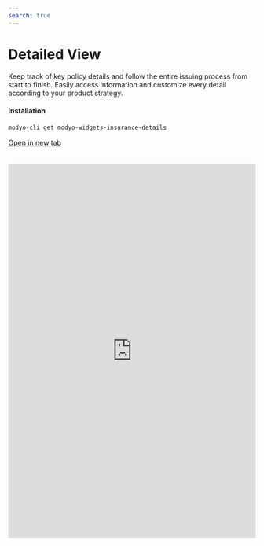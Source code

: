 ```yaml
---
search: true
---
```


# Detailed View

Keep track of key policy details and follow the entire issuing process from start to finish. Easily access information and customize every detail according to your product strategy.

#### Installation

```bash
modyo-cli get modyo-widgets-insurance-details
```

[Open in new tab](https://widgets.modyo.com/insurance/retail/detailed-view)

<iframe id="widgetFrame" src="https://widgets.modyo.com/insurance/retail/detailed-view" width="100%" frameBorder="0"  style="min-height:762px;overflow:auto;margin-top:20px;"></p>

<table spaces-before="0">
  <tr>
    <th>
      Feature
    </th>
    
    <th>
      Description
    </th>
  </tr>
  
  <tr>
    <td>
      Summary
    </td>
    
    <td>
      The summary makes it easy to review policies, showing relevant data to your agents regardless of policy status. Use this section to notify agents about important dates or changes in policy status.
    </td>
  </tr>
  
  <tr>
    <td>
      Conditions
    </td>
    
    <td>
      Customize this module to present the policy coverage and deductibles in case of claims. Make it easy for your agents to identify the minimum requirements or configure this module to set up activations.
    </td>
  </tr>
  
  <tr>
    <td>
      Premiums Table
    </td>
    
    <td>
      Configure the premiums paid in the policy according to your business strategy or make it easier for your agents to manage premium increases according to your own rules.
    </td>
  </tr>
  
  <tr>
    <td>
      History
    </td>
    
    <td>
      This sections offers traceability of policy movements so that both agents and your operation team can view or manage endorsements, resignations or PDFs of each movement.
    </td>
  </tr>
  
  <tr>
    <td>
      Download
    </td>
    
    <td>
      Group all policy clauses in PDF format and download them or send them by email. You can add legal or business information as well according to your needs.
    </td>
  </tr>
  
  <tr>
    <td>
      Send for signature
    </td>
    
    <td>
      Speed up the policy payments by directly sending documents to be signed for payment approval. Save time and optimize processes for more efficient issuance.
    </td>
  </tr>
</table>

